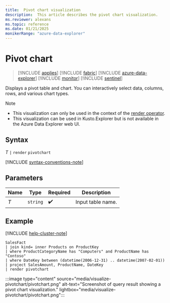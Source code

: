 ```yaml
---
title:  Pivot chart visualization
description:  This article describes the pivot chart visualization.
ms.reviewer: alexans
ms.topic: reference
ms.date: 01/21/2025
monikerRange: "azure-data-explorer"
---
```

# Pivot chart

> [!INCLUDE [applies](../includes/applies-to-version/applies.md)] [!INCLUDE [fabric](../includes/applies-to-version/fabric.md)] [!INCLUDE [azure-data-explorer](../includes/applies-to-version/azure-data-explorer.md)] [!INCLUDE [monitor](../includes/applies-to-version/monitor.md)] [!INCLUDE [sentinel](../includes/applies-to-version/sentinel.md)]

Displays a pivot table and chart. You can interactively select data, columns, rows, and various chart types.

> [!NOTE]
>
> * This visualization can only be used in the context of the [render operator](render-operator.md).
> * This visualization can be used in Kusto.Explorer but is not available in the Azure Data Explorer web UI.

## Syntax

*T* `|` `render` `pivotchart`

[!INCLUDE [syntax-conventions-note](../includes/syntax-conventions-note.md)]

## Parameters

| Name | Type | Required | Description |
|--|--|--|--|
| *T* | `string` |  :heavy_check_mark: | Input table name. |

## Example

[!INCLUDE [help-cluster-note](../includes/help-cluster-note.md)]

```kusto
SalesFact
| join kind= inner Products on ProductKey
| where ProductCategoryName has "Computers" and ProductName has "Contoso"
| where DateKey between (datetime(2006-12-31) .. datetime(2007-02-01))
| project SalesAmount, ProductName, DateKey
| render pivotchart
```

:::image type="content" source="media/visualize-pivotchart/pivotchart.png" alt-text="Screenshot of query result showing a pivot chart visualization."  lightbox="media/visualize-pivotchart/pivotchart.png":::
